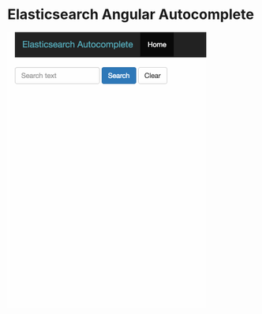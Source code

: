 # Elasticsearch Angular Autocomplete

![Elasticsearch Angular Autocomplete Screenshot](/autocomplete-screenshot.gif?raw=true "Elasticsearch Angular Autocomplete Screenshot")
